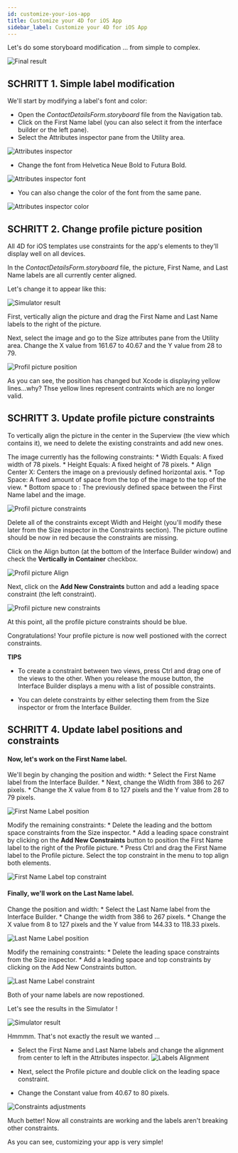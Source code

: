 ```yaml
---
id: customize-your-ios-app
title: Customize your 4D for iOS App
sidebar_label: Customize your 4D for iOS App
---
```

Let's do some storyboard modification ... from simple to complex.

![Final result](assets/customize-with-xcode/Simlator-Before-After-Xcode-4D-for-iOS.png)

## SCHRITT 1. Simple label modification

We'll start by modifying a label's font and color:

* Open the *ContactDetailsForm.storyboard* file from the Navigation tab. 
* Click on the First Name label (you can also select it from the interface builder or the left pane).
* Select the Attributes inspector pane from the Utility area.

![Attributes inspector](assets/customize-with-xcode/Attributes-inspector-Xcode-4D-for-iOS.png)

* Change the font from Helvetica Neue Bold to Futura Bold. 

![Attributes inspector font](assets/customize-with-xcode/Attributes-inspector-font-Xcode-4D-for-iOS.png)

* You can also change the color of the font from the same pane.

![Attributes inspector color](assets/customize-with-xcode/Attributes-inspector-color-Xcode-4D-for-iOS.png)

## SCHRITT 2. Change profile picture position

All 4D for iOS templates use constraints for the app's elements to they'll display well on all devices.

In the *ContactDetailsForm.storyboard* file, the picture, First Name, and Last Name labels are all currently center aligned.

Let's change it to appear like this:

![Simulator result](assets/customize-with-xcode/Simlator-Final-Xcode-4D-for-iOS.png)

First, vertically align the picture and drag the First Name and Last Name labels to the right of the picture.

Next, select the image and go to the Size attributes pane from the Utility area. Change the X value from 161.67 to 40.67 and the Y value from 28 to 79.

![Profil picture position](assets/customize-with-xcode/Profil-picture-position-Xcode-4D-for-iOS.png)

As you can see, the position has changed but Xcode is displaying yellow lines...why? Thse yellow lines represent contraints which are no longer valid.

## SCHRITT 3. Update profile picture constraints

To vertically align the picture in the center in the Superview (the view which contains it), we need to delete the existing constraints and add new ones.

The image currently has the following constraints: * Width Equals: A fixed width of 78 pixels. * Height Equals: A fixed height of 78 pixels. * Align Center X: Centers the image on a previously defined horizontal axis. * Top Space: A fixed amount of space from the top of the image to the top of the view. * Bottom space to <first name>: The previously defined space between the First Name label and the image.

![Profil picture constraints](assets/customize-with-xcode/Profil-picture-constraints-Xcode-4D-for-iOS.png)

Delete all of the constraints except Width and Height (you'll modify these later from the Size inspector in the Constraints section). The picture outline should be now in red because the constraints are missing.

Click on the Align button (at the bottom of the Interface Builder window) and check the **Vertically in Container** checkbox.

![Profil picture Align](assets/customize-with-xcode/Profil-picture-Align-Xcode-4D-for-iOS.png)

Next, click on the **Add New Constraints** button and add a leading space constraint (the left constraint).

![Profil picture new constraints](assets/customize-with-xcode/Profil-picture-new-constraints-4D-for-iOS.png)

At this point, all the profile picture constraints should be blue.

Congratulations! Your profile picture is now well postioned with the correct constraints.<div class = "tips"> 

**TIPS**

* To create a constraint between two views, press Ctrl and drag one of the views to the other. When you release the mouse button, the Interface Builder displays a menu with a list of possible constraints.

* You can delete constraints by either selecting them from the Size inspector or from the Interface Builder.</div> 

## SCHRITT 4. Update label positions and constraints

#### Now, let's work on the First Name label.

We'll begin by changing the position and width: * Select the First Name label from the Interface Builder. * Next, change the Width from 386 to 267 pixels. * Change the X value from 8 to 127 pixels and the Y value from 28 to 79 pixels.

![First Name Label position](assets/customize-with-xcode/First-Name-Label-position-Xcode-4D-for-iOS.png)

Modify the remaining constraints: * Delete the leading and the bottom space constraints from the Size inspector. * Add a leading space constraint by clicking on the **Add New Constraints** button to position the First Name label to the right of the Profile picture. * Press Ctrl and drag the First Name label to the Profile picture. Select the top constraint in the menu to top align both elements.

![First Name Label top constraint](assets/customize-with-xcode/First-Name-Label-top-constraint-Xcode-4D-for-iOS.png)

#### Finally, we'll work on the Last Name label.

Change the position and width: * Select the Last Name label from the Interface Builder. * Change the width from 386 to 267 pixels. * Change the X value from 8 to 127 pixels and the Y value from 144.33 to 118.33 pixels.

![Last Name Label position](assets/customize-with-xcode/Last-Name-Label-position-Xcode-4D-for-iOS.png)

Modify the remaining constraints: * Delete the leading space constraints from the Size inspector. * Add a leading space and top constraints by clicking on the Add New Constraints button.

![Last Name Label constraint](assets/customize-with-xcode/Last-Name-Label-constraint-Xcode-4D-for-iOS.png)

Both of your name labels are now repostioned.

Let's see the results in the Simulator !

![Simulator result](assets/customize-with-xcode/Simulator-Xcode-4D-for-iOS.png)

Hmmmm. That's not exactly the result we wanted ...

* Select the First Name and Last Name labels and change the alignment from center to left in the Attributes inspector. ![Labels Alignment](assets/customize-with-xcode/Labels-Alignment-Xcode-4D-for-iOS.png)

* Next, select the Profile picture and double click on the leading space constraint.

* Change the Constant value from 40.67 to 80 pixels.

![Constraints adjustments](assets/customize-with-xcode/Constraints-adjustments-Xcode-4D-for-iOS.png)

Much better! Now all constraints are working and the labels aren't breaking other constraints.

As you can see, customizing your app is very simple!
